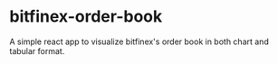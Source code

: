 # bitfinex-order-book
A simple react app to visualize bitfinex's order book in both chart and tabular format.
